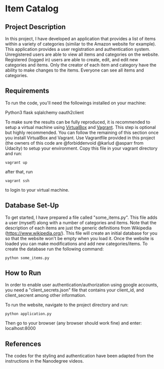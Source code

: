 # Item Catalog

## Project Description
In this project, I have developed an application that provides a list of items within a variety of categories (similar to
the Amazon website for example). This application provides a user registration and authentication system. Unregistered
users are able to view all items and categories on the website. Registered (logged in) users are able to create, edit,
and edit new categories and items. Only the creator of each item and category have the ability to make changes to the
items. Everyone can see all items and categories.

## Requirements
To run the code, you'll need the followings installed on your machine:

Python3
flask
sqlalchemy
oauth2client

To make sure the results can be fully reproduced, it is recommended to setup a virtual machine using
[VirtualBox](https://www.vagrantup.com/) and [Vagrant](https://www.virtualbox.org/wiki/). This step is optional but
highly recommended. You can follow the remaining of this section once you install VirtualBox and Vagrant.
Use Vagrantfile provided in this project (the owners of this code are @forbiddenvoid @karlud @asparr from Udacity) to
setup your environment. Copy this file in your vagrant directory and run:

    vagrant up

after that, run

    vagrant ssh

to login to your virtual machine.

## Database Set-Up
To get started, I have prepared a file called "some_items.py". This file adds a user (myself) along with a number of categories
and items. Note that the description of each items are just the generic definitions from Wikipedia (https://www.wikipedia.org/).
This file will create an initial database for you so that the website won't be empty when you load it. Once the
website is loaded you can make modifications and add new categories/items. To create the database run the following command:

    python some_items.py

## How to Run
In order to enable user authentication/authorization using google accounts, you need a "client_secrets.json" file that
contains your client_id, and client_secrent among other information.

To run the website, navigate to the project directory and run:

    python application.py

Then go to your browser (any browser should work fine) and enter: localhost:8000


## References
The codes for the styling and authentication have been adapted from the instructions in the Nanodegree videos.
